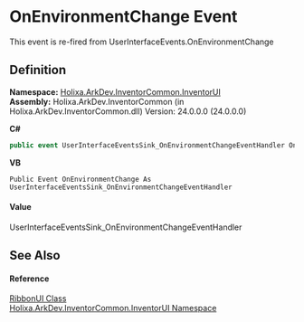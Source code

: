 # OnEnvironmentChange Event


This event is re-fired from UserInterfaceEvents.OnEnvironmentChange



## Definition
**Namespace:** <a href="N_Holixa_ArkDev_InventorCommon_InventorUI">Holixa.ArkDev.InventorCommon.InventorUI</a>  
**Assembly:** Holixa.ArkDev.InventorCommon (in Holixa.ArkDev.InventorCommon.dll) Version: 24.0.0.0 (24.0.0.0)

**C#**
``` C#
public event UserInterfaceEventsSink_OnEnvironmentChangeEventHandler OnEnvironmentChange
```
**VB**
``` VB
Public Event OnEnvironmentChange As UserInterfaceEventsSink_OnEnvironmentChangeEventHandler
```



#### Value
UserInterfaceEventsSink_OnEnvironmentChangeEventHandler

## See Also


#### Reference
<a href="T_Holixa_ArkDev_InventorCommon_InventorUI_RibbonUI">RibbonUI Class</a>  
<a href="N_Holixa_ArkDev_InventorCommon_InventorUI">Holixa.ArkDev.InventorCommon.InventorUI Namespace</a>  
